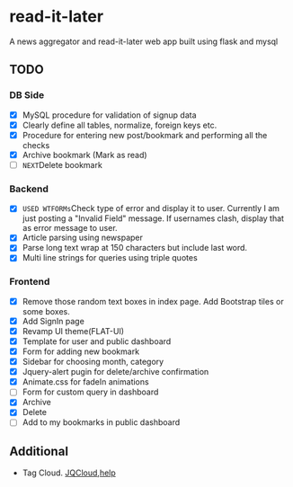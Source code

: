# read-it-later
A news aggregator and read-it-later web app built using flask and mysql

## TODO

### DB Side
 - [x] MySQL procedure for validation of signup data
 - [x] Clearly define all tables, normalize, foreign keys etc.
 - [x] Procedure for entering new post/bookmark and performing all the checks
 - [x] Archive bookmark (Mark as read)
 - [ ] `NEXT`Delete bookmark
 
### Backend 
 - [x] `USED WTFORMs`Check type of error and display it to user. Currently I am just posting a "Invalid
   Field" message. If usernames clash, display that as error message to user.
 - [x] Article parsing using newspaper
 - [x] Parse long text wrap at 150 characters but include last word.
 - [x] Multi line strings for queries using triple quotes

### Frontend
 - [x] Remove those random text boxes in index page. Add Bootstrap tiles or some
   boxes.
 - [x] Add SignIn page
 - [x] Revamp UI theme(FLAT-UI)
 - [x] Template for user and public dashboard
 - [x] Form for adding new bookmark
 - [x] Sidebar for choosing month, category
 - [x] Jquery-alert pugin for delete/archive confirmation
 - [x] Animate.css for fadeIn animations
 - [ ] Form for custom query in dashboard
 - [x] Archive
 - [x] Delete
 - [ ] Add to my bookmarks in public dashboard

## Additional
 - Tag Cloud. [JQCloud](http://primegap.net/2011/03/04/jqcloud-a-jquery-plugin-to-build-neat-word-clouds/),[help](https://stackoverflow.com/questions/37259740/passing-variables-from-flask-to-javascript)
